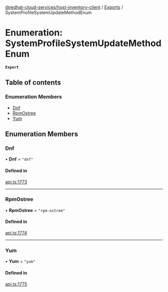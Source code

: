 [@redhat-cloud-services/host-inventory-client](../README.md) / [Exports](../modules.md) / SystemProfileSystemUpdateMethodEnum

# Enumeration: SystemProfileSystemUpdateMethodEnum

**`Export`**

## Table of contents

### Enumeration Members

- [Dnf](SystemProfileSystemUpdateMethodEnum.md#dnf)
- [RpmOstree](SystemProfileSystemUpdateMethodEnum.md#rpmostree)
- [Yum](SystemProfileSystemUpdateMethodEnum.md#yum)

## Enumeration Members

### Dnf

• **Dnf** = ``"dnf"``

#### Defined in

[api.ts:1773](https://github.com/RedHatInsights/javascript-clients/blob/master/packages/host-inventory/api.ts#L1773)

___

### RpmOstree

• **RpmOstree** = ``"rpm-ostree"``

#### Defined in

[api.ts:1774](https://github.com/RedHatInsights/javascript-clients/blob/master/packages/host-inventory/api.ts#L1774)

___

### Yum

• **Yum** = ``"yum"``

#### Defined in

[api.ts:1775](https://github.com/RedHatInsights/javascript-clients/blob/master/packages/host-inventory/api.ts#L1775)
